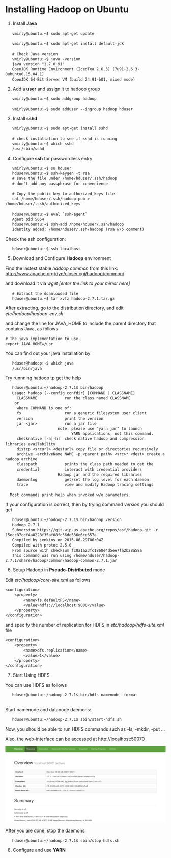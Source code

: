 Installing Hadoop on Ubuntu
===========

1. Install **Java**

```
   vmirly@ubuntu:~$ sudo apt-get update

   vmirly@ubuntu:~$ sudo apt-get install default-jdk

   # Check Java version
   vmirly@ubuntu:~$ java -version
   java version "1.7.0_91"
   OpenJDK Runtime Environment (IcedTea 2.6.3) (7u91-2.6.3-0ubuntu0.15.04.1)
   OpenJDK 64-Bit Server VM (build 24.91-b01, mixed mode) 
```

2. Add a **user** and assign it to hadoop group

```
   vmirly@ubuntu:~$ sudo addgroup hadoop

   vmirly@ubuntu:~$ sudo adduser --ingroup hadoop hduser
```

3. Install **sshd**

```
   vmirly@ubuntu:~$ sudo apt-get install sshd

   # check installation to see if sshd is running
   vmirly@ubuntu:~$ which sshd
   /usr/sbin/sshd
```

4. Configure **ssh** for passwordless entry

```
   vmirly@ubuntu:~$ su hduser
   hduser@ubuntu:~$ ssh-keygen -t rsa 
   # save the file under /home/hduser/.ssh/hadoop
   # don't add any passphrase for convenience

   # Copy the public key to authorized_keys file
   cat /home/hduser/.ssh/hadoop.pub > /home/hduser/.ssh/authorized_keys

   hduser@ubuntu:~$ eval `ssh-agent`
   Agent pid 5654
   hduser@ubuntu:~$ ssh-add /home/hduser/.ssh/hadoop
   Identity added: /home/hduser/.ssh/hadoop (rsa w/o comment)
```

Check the ssh configuration:

```
   hduser@ubuntu:~$ ssh localhost
```

5. Download and Configure **Hadoop** environment

Find the lastest stable *hadoop common* from this link: http://www.apache.org/dyn/closer.cgi/hadoop/common/

and download it via *wget [enter the link to your mirror here]*

```
   # Extract the doanlowded file
   hduser@ubuntu:~$ tar xvfz hadoop-2.7.1.tar.gz
```

After extracting, go to the distribution directory, and edit *etc/hadoop/hadoop-env.sh*

and change the line for JAVA_HOME to include the parent directory that contains Java, as follows

```
# The java implementation to use.
export JAVA_HOME=/usr
```

You can find out your java installation by 
```
   hduser@hadoop:~$ which java
   /usr/bin/java
```



Try runnning hadoop tp get the help
```
   hduser@ubuntu:~/hadoop-2.7.1$ bin/hadoop
   Usage: hadoop [--config confdir] [COMMAND | CLASSNAME]
     CLASSNAME            run the class named CLASSNAME
    or
     where COMMAND is one of:
     fs                   run a generic filesystem user client
     version              print the version
     jar <jar>            run a jar file
                       note: please use "yarn jar" to launch
                             YARN applications, not this command.
     checknative [-a|-h]  check native hadoop and compression libraries availability
     distcp <srcurl> <desturl> copy file or directories recursively
     archive -archiveName NAME -p <parent path> <src>* <dest> create a hadoop archive
     classpath            prints the class path needed to get the
     credential           interact with credential providers
                       Hadoop jar and the required libraries
     daemonlog            get/set the log level for each daemon
     trace                view and modify Hadoop tracing settings

  Most commands print help when invoked w/o parameters.
```

If your configuration is correct, then by trying command *version* you should get
```
   hduser@ubuntu:~/hadoop-2.7.1$ bin/hadoop version
   Hadoop 2.7.1
   Subversion https://git-wip-us.apache.org/repos/asf/hadoop.git -r 15ecc87ccf4a0228f35af08fc56de536e6ce657a
   Compiled by jenkins on 2015-06-29T06:04Z
   Compiled with protoc 2.5.0
   From source with checksum fc0a1a23fc1868e4d5ee7fa2b28a58a
   This command was run using /home/hduser/hadoop-2.7.1/share/hadoop/common/hadoop-common-2.7.1.jar
```

6. Setup Hadoop in **Pseudo-Distributed** mode

Edit *etc/hadoop/core-site.xml* as follows

```
<configuration>
    <property>
        <name>fs.defaultFS</name>
        <value>hdfs://localhost:9000</value>
    </property>
</configuration>
```

and specify the number of replication for HDFS in *etc/hadoop/hdfs-site.xml* file 

```
<configuration>
    <property>
        <name>dfs.replication</name>
        <value>1</value>
    </property>
</configuration>
```

7. Start Using HDFS

You can use HDFS as follows

```
   hduser@ubuntu:~/hadoop-2.7.1$ bin/hdfs namenode -format
   
```

Start namenode and datanode daemons:

```
   hduser@ubuntu:~/hadoop-2.7.1$ sbin/start-hdfs.sh 
```

Now, you should be able to run HDFS commands such as -ls, -mkdir, -put ...

Also, the web-interface can be accessed at http://localhost:50070

![Hadoop Web Interface](hadoop-web-interface.png)

After you are done, stop the daemons:

```
   hduser@ubuntu:~/hadoop-2.7.1$ sbin/stop-hdfs.sh
```

8. Configure and use **YARN**


